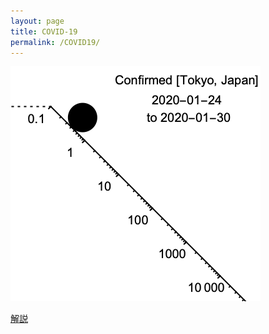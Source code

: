 ```yaml
---
layout: page
title: COVID-19
permalink: /COVID19/
---
```


![Tokyo positive](/assets/gif/tokyo.gif)

[解説](https://note.com/ryseto/n/n432fcc37c992)